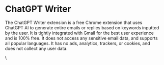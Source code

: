 # ChatGPT Writer

The ChatGPT Writer extension is a free Chrome extension that uses ChatGPT AI to generate entire emails or replies based on keywords inputted by the user. It is tightly integrated with Gmail for the best user experience and is 100% free. It does not access any sensitive email data, and supports all popular languages. It has no ads, analytics, trackers, or cookies, and does not collect any user data.

\
